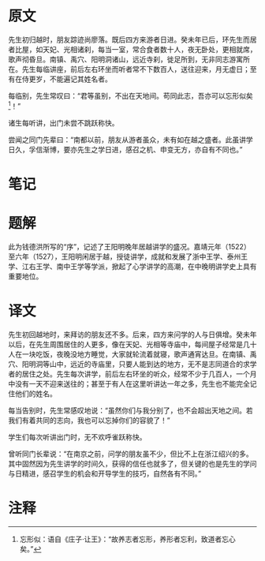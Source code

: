 # 原文
先生初归越时，朋友踪迹尚廖落。既后四方来游者日进。癸未年已后，环先生而居者比屋，如天妃、光相诸刹，每当一室，常合食者数十人，夜无卧处，更相就席，歌声彻昏旦。南镇、禹穴、阳明洞诸山，远近寺刹，徙足所到，无非同志游寓所在。先生每临讲座，前后左右环坐而听者常不下数百人，送往迎来，月无虚日；至有在侍更岁，不能遍记其姓名者。

每临别，先生常叹曰：“君等虽别，不出在天地间。苟同此志，吾亦可以忘形似矣[^1]！”

诸生每听讲，出门未尝不跳跃称快。

尝闻之同门先辈曰：“南都以前，朋友从游者虽众，未有如在越之盛者。此虽讲学日久，孚信渐博，要亦先生之学日进，感召之机、申变无方，亦自有不同也。”
# 笔记

# 题解
此为钱德洪所写的“序”，记述了王阳明晚年居越讲学的盛况。嘉靖元年（1522）至六年（1527），王阳明闲居于越，授徒讲学，成就和发展了浙中王学、泰州王学、江右王学、南中王学等学派，掀起了心学讲学的高潮，在中晚明讲学史上具有重要地位。
# 译文
先生初回越地时，来拜访的朋友还不多。后来，四方来问学的人与日俱增。癸未年以后，在先生周围居住的人更多，像在天妃、光相等寺庙中，每间屋子经常是几十人在一块吃饭，夜晚没地方睡觉，大家就轮流着就寝，歌声通宵达旦。在南镇、禹穴、阳明洞等山中，远近的寺庙里，只要人能到达的地方，无不是志同道合的求学者的居住之处。先生每次讲学，前后左右环坐的听众，经常不少于几百人，一个月中没有一天不迎来送往的；甚至于有人在这里听讲达一年之多，先生也不能完全记住他们的姓名。

每当告别时，先生常感叹地说：“虽然你们与我分别了，也不会超出天地之间。若我们有着共同的志向，我也可以忘掉你们的容貌了！”

学生们每次听讲出门时，无不欢呼雀跃称快。

曾听同门长辈说：“在南京之前，问学的朋友虽不少，但比不上在浙江绍兴的多。其中固然因为先生讲学的时间久，获得的信任也就多了，但关键的也是先生的学问与日精进，感召学生的机会和开导学生的技巧，自然各有不同。”
# 注释

[^1]: 忘形似：语自《庄子·让王》：“故养志者忘形，养形者忘利，致道者忘心矣。”